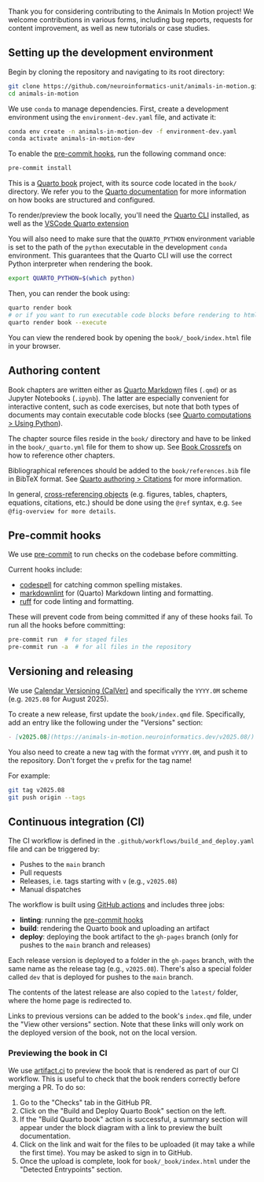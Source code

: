 Thank you for considering contributing to the Animals In Motion project!
We welcome contributions in various forms, including bug reports, requests for
content improvement, as well as new tutorials or case studies.

## Setting up the development environment

Begin by cloning the repository and navigating to its root directory:

```bash
git clone https://github.com/neuroinformatics-unit/animals-in-motion.git
cd animals-in-motion
```

We use `conda` to manage dependencies.
First, create a development environment using the `environment-dev.yaml` file, and activate it:

```bash
conda env create -n animals-in-motion-dev -f environment-dev.yaml
conda activate animals-in-motion-dev
```

To enable the [pre-commit hooks](#pre-commit-hooks), run the following command once:

```bash
pre-commit install
```

This is a [Quarto book](https://quarto.org/docs/books/index.html) project, with its source code located in the `book/` directory.
We refer you to the [Quarto documentation](https://quarto.org/docs/books/index.html) for more information on how books are structured and configured.

To render/preview the book locally, you'll need the [Quarto CLI](https://quarto.org/docs/get-started/) installed,
as well as the [VSCode Quarto extension](https://quarto.org/docs/get-started/hello/vscode.html)

You will also need to make sure that the `QUARTO_PYTHON` environment variable is set to the path of the `python` executable in the development `conda` environment.
This guarantees that the Quarto CLI will use the correct Python interpreter when rendering the book.

```bash
export QUARTO_PYTHON=$(which python)
```

Then, you can render the book using:

```bash
quarto render book
# or if you want to run executable code blocks before rendering to html
quarto render book --execute
```

You can view the rendered book by opening the `book/_book/index.html` file in your browser.

## Authoring content

Book chapters are written either as [Quarto Markdown](https://quarto.org/docs/authoring/markdown-basics.html) files (`.qmd`) or as Jupyter Notebooks (`.ipynb`). The latter are especially convenient for interactive content, such as code exercises, but note that both types of documents may contain executable code blocks (see [Quarto computations > Using Python](https://quarto.org/docs/computations/python.html)).

The chapter source files reside in the `book/` directory and have to be linked in the `book/_quarto.yml` file for them to show up.
See [Book Crossrefs](https://quarto.org/docs/books/book-crossrefs.html) on how to reference other chapters.

Bibliographical references should be added to the `book/references.bib` file in BibTeX format.
See [Quarto authoring > Citations](https://quarto.org/docs/manuscripts/authoring/vscode.html#citations) for more information.

In general, [cross-referencing objects](https://quarto.org/docs/manuscripts/authoring/vscode.html#cross-ref) (e.g. figures, tables, chapters, equations, citations, etc.) should be done using the `@ref` syntax, e.g. `See @fig-overview for more details`.

## Pre-commit hooks

We use [pre-commit](https://pre-commit.com/) to run checks on the codebase before committing.

Current hooks include:

- [codespell](https://github.com/codespell-project/codespell) for catching common spelling mistakes.
- [markdownlint](https://github.com/igorshubovych/markdownlint-cli) for (Quarto) Markdown linting and formatting.
- [ruff](https://github.com/astral-sh/ruff) for code linting and formatting.

These will prevent code from being committed if any of these hooks fail.
To run all the hooks before committing:

```sh
pre-commit run  # for staged files
pre-commit run -a  # for all files in the repository
```

## Versioning and releasing

We use [Calendar Versioning (CalVer)](https://calver.org/) and specifically the `YYYY.0M` scheme (e.g. `2025.08` for August 2025).

To create a new release, first update the `book/index.qmd` file. Specifically, add an entry like the following under the "Versions" section:

```md
- [v2025.08](https://animals-in-motion.neuroinformatics.dev/v2025.08/): Version used for the inaugural workshop in August 2025
```

You also need to create a new tag with the format `vYYYY.0M`, and push it to the repository. Don't forget the `v` prefix for the tag name!

For example:

```bash
git tag v2025.08
git push origin --tags
```

## Continuous integration (CI)

The CI workflow is defined in the `.github/workflows/build_and_deploy.yaml` file and can be triggered by:

- Pushes to the `main` branch
- Pull requests
- Releases, i.e. tags starting with `v` (e.g., `v2025.08`)
- Manual dispatches

The workflow is built using [GitHub actions](https://docs.github.com/en/actions) and includes three jobs:

- **linting**: running the [pre-commit hooks](#pre-commit-hooks)
- **build**: rendering the Quarto book and uploading an artifact
- **deploy**: deploying the book artifact to the `gh-pages` branch (only for pushes to the `main` branch and releases)

Each release version is deployed to a folder in the `gh-pages` branch, with the same name as the release tag (e.g., `v2025.08`).
There's also a special folder called `dev` that is deployed for pushes to the `main` branch.

The contents of the latest release are also copied to the `latest/` folder, where the home page is redirected to.

Links to previous versions can be added to the book's `index.qmd` file, under the "View other versions" section. Note that these links will only work on the deployed version of the book, not on the local version.

### Previewing the book in CI

We use [artifact.ci](https://artifact.ci/) to preview the book that is rendered as part of our CI workflow. This is useful to check that the book renders correctly before merging a PR. To do so:

1. Go to the "Checks" tab in the GitHub PR.
2. Click on the "Build and Deploy Quarto Book" section on the left.
3. If the "Build Quarto book" action is successful, a summary section will appear under the block diagram with a link to preview the built documentation.
4. Click on the link and wait for the files to be uploaded (it may take a while the first time). You may be asked to sign in to GitHub.
5. Once the upload is complete, look for `book/_book/index.html` under the "Detected Entrypoints" section.
